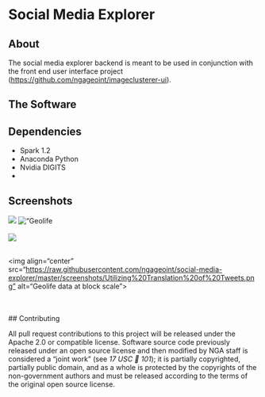# Social Media Explorer

## About
The social media explorer backend is meant to be used in conjunction with the front end user interface project (https://github.com/ngageoint/imageclusterer-ui). 

## The Software 

## Dependencies
- Spark 1.2
- Anaconda Python 
- Nvidia DIGITS
- 

## Screenshots
<p align=“center”>
	<img align=“center” src=“https://raw.githubusercontent.com/ngageoint/social-media-explorer/master/screenshots/3D%20Deep%20Feature%20Clustering.png” target=“_blank”>
<img align=“center” src=“https://raw.githubusercontent.com/ngageoint/social-media-explorer/master/screenshots/Mapping%20Georeferenced%20Images.png” alt=“Geolife data at city scale”><br/><br/>
	<img align=“center” src=“https://raw.githubusercontent.com/ngageoint/social-media-explorer/master/screenshots/Tank%20Social%20Media%20Example.png target=“_blank”><br/><br/>

<img align=“center” src=“https://raw.githubusercontent.com/ngageoint/social-media-explorer/master/screenshots/Utilizing%20Translation%20of%20Tweets.png” alt=“Geolife data at block scale”><br/><br/><br/>
	
</p>
## Contributing

All pull request contributions to this project will be released under the Apache 2.0 or compatible license.
Software source code previously released under an open source license and then modified by NGA staff is considered a “joint work” (see *17 USC  101*); it is partially copyrighted, partially public domain, and as a whole is protected by the copyrights of the non-government authors and must be released according to the terms of the original open source license.

